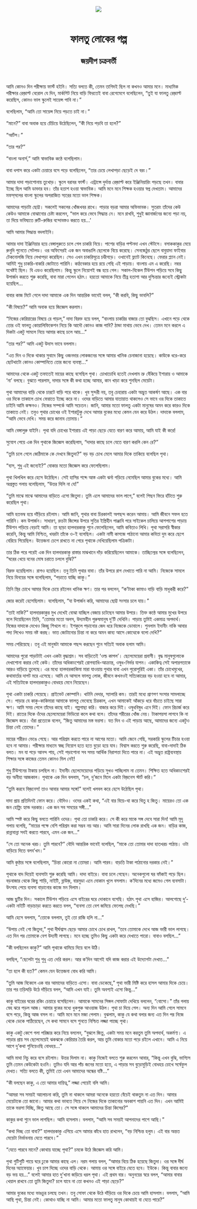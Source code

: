 <div align=center> <img src="../../metadata/images/rabibasariya/ফালতু-লোকের-গল্প-জয়দীপ-চক্রবর্তী.jpg" align="center"></div><br><h1 align=center>ফালতু লোকের গল্প</h1>
<h2 align=center>জয়দীপ চক্রবর্তী</h2><br>

আমি কোনও দিন পরীক্ষায় ফার্স্ট হইনি। সত্যি বলতে কী, তেমন তাগিদই ছিল না কখনও আমার মনে। মাধ্যমিক পরীক্ষার রেজ়াল্ট বেরোল যে দিন, মার্কশিট নিয়ে বাড়ি ফিরতেই বাবা রেগেমেগে বলেছিলেন, “তুই যা ফালতু রেজ়াল্ট করেছিস, কোনও ভাল স্কুলেই সায়েন্স পাবি না।”

বলেছিলাম, “আমি তো সায়েন্স নিয়ে পড়তে চাই না।”

“মানে?” বাবা অবাক হয়ে চেঁচিয়ে উঠেছিলেন, “কী নিয়ে পড়বি তা হলে?”

“আর্টস।”

“তার পর?”

“বাংলা অনার্স,” আমি স্বাভাবিক কণ্ঠে বলেছিলাম।

বাবা ধপাস করে একটা চেয়ারে বসে পড়ে বলেছিলেন, “তার চেয়ে লেখাপড়া ছেড়েই দে বরং।”

আমার দাদা পড়াশোনায় তুখোড়। স্কুলে বরাবর ফার্স্ট। এন্ট্রান্সে দুর্দান্ত রেজ়াল্ট করে ইঞ্জিনিয়ারিং পড়ছে তখন। বাবার ইচ্ছে ছিল আমি ডাক্তার হব। তাঁর হতাশ হওয়া স্বাভাবিক। আমি মনে মনে শিক্ষক হওয়ার স্বপ্ন দেখতাম। আমাদের মফস্‌সলের বাংলা স্কুলের অপরাজিত স্যরের মতো ভাল শিক্ষক।

আমাদের পাড়াটা ছোট্ট। সকলেই সকলের খোঁজখবর রাখে। পাড়ার বড়রা আমার অভিভাবক। সুতরাং তাঁদের কেউ কেউও আমাকে বোঝানোর চেষ্টা করলেন, “ভাল করে ভেবে সিদ্ধান্ত নে। মনে রাখবি, শুধুই জ্ঞানার্জনের জন্যে পড়া নয়, তা দিয়ে ভবিষ্যতে রুটি-রুজির বন্দোবস্তও করতে হয়...’

আমি আমার সিদ্ধান্ত বদলাইনি।



আমার দাদা ইঞ্জিনিয়ার হয়ে বেঙ্গালুরুতে চলে গেল চাকরি নিয়ে। পাশের বাড়ির পল্টনদা এখন স্টেটসে। বসাককাকুর মেয়ে রুনুদি পুনেতে সেটলড। ওর অফিসেরই এক জন অবাঙালি ছেলেকে বিয়ে করেছে। সেনজেঠুর ছেলে বাবুয়াদা ফাইবার টেকনোলজি নিয়ে লেখাপড়া করেছিল। সেও এখন চাকরিসূত্রে চণ্ডীগড়ে। ওখানেই ফ্ল্যাট কিনেছে। ফেরার প্ল্যান নেই। আমিই শুধু চাকরি-বাকরি জোটাতে পারিনি। কাঠবেকার হয়ে রয়ে গেছি এই পাড়ায়। বাংলায় এম এ করেছি। নম্বর যথেষ্টই ছিল। বি এডও করেছিলাম। কিন্তু স্কুলে নিয়োগই বন্ধ হয়ে গেল। সকাল-বিকেল টিউশন পড়িয়ে সবে কিছু উপার্জন করতে শুরু করেছি, বাবা মারা গেলেন হঠাৎ। হয়তো আমাকে নিয়ে তীব্র হতাশা আর দুশ্চিন্তার জন্যেই স্ট্রোকটা হয়েছিল...

বাবার কাজ মিটে গেলে দাদা আমাকে এক দিন আন্তরিক ভাবেই বলল, “কী করবি, কিছু ভাবলি?”

“কী বিষয়ে?” আমি অবাক হয়ে জিজ্ঞেস করলাম।

“নিজের কেরিয়ারের বিষয়ে রে গাড়ল,” দাদা বিরক্ত হয়ে বলল, “বাংলায় চাকরির বাজার তো বুঝছিস। এখানে পড়ে থেকে তোর ওই ফালতু কোয়ালিফিকেশন নিয়ে কি আদৌ কোনও কাজ পাবি? ঠান্ডা মাথায় ভেবে দেখ। তেমন মনে করলে এ দিকটা একটু সামলে নিয়ে আমার কাছে চলে আয়...”

“তার পর?” আমি একটু উদাস ভাবে বললাম।

“এত দিন ও দিকে থাকার সুবাদে কিছু ওজনদার লোকজনের সঙ্গে আমার খানিক চেনাজানা হয়েছে। কাউকে ধরে-করে ছোটখাটো কোনও কোম্পানিতে তোর জন্যে ব্যবস্থা...”

আমাদের থেকে একটু তফাতেই মায়ের কাছে বসেছিল পৃথা। চোখাচোখি হতেই দেখলাম ভ্রু বেঁকিয়ে ইশারায় ও আমাকে ‘না’ বলছে। বুঝতে পারলাম, দাদার সঙ্গে কী কথা হচ্ছে আমার, কান খাড়া করে শুনছিল মেয়েটা।

পৃথা আমাদের বাড়ি থেকে চারটে বাড়ি পরে থাকে। খুব সুন্দরী নয়, তবু চেহারায় একটা অদ্ভুত আকর্ষণ আছে। এক বার ওর দিকে তাকালে চোখ ফেরাতে ইচ্ছে করে না। ওদের বাড়িতে আমার যাতায়াত থাকলেও সে ভাবে ওর দিকে তাকাতে চাইনি আমি কক্ষনও। নিজের সম্পর্কে আমি সচেতন। জানি, আমার মতো ফালতু একটা মানুষের অমন করে কারও দিকে তাকাতে নেই। তবুও পৃথার চোখের ওই ইশারাটুকু দেখে আমার বুকের মধ্যে কেমন যেন করে উঠল। দাদাকে বললাম, “আমি ভেবে দেখি। সময় করে জানাব তোমায়।”

আমি বেঙ্গালুরু যাইনি। পৃথা যদি চোখের ইশারায় এই পাড়া ছেড়ে যেতে বারণ করে আমায়, আমি যাই কী করে!

সুযোগ পেয়ে এক দিন পৃথাকে জিজ্ঞেস করেছিলাম, “দাদার কাছে চলে যেতে বারণ করলি কেন রে?”

“তুমি চলে গেলে জেঠিমাকে কে দেখবে জিতুদা?” বড় বড় চোখ মেলে আমার দিকে তাকিয়ে বলেছিল পৃথা।

“ব্যস, শুধু এই জন্যেই?” বোকার মতো জিজ্ঞেস করে ফেলেছিলাম।

পৃথা খিলখিল করে হেসে উঠেছিল। সেই হাসির শব্দে আস্ত একটা ঝর্না গড়িয়ে নেমেছিল আমার বুকের মধ্যে। আমি অপ্রস্তুত গলায় বলেছিলাম, “উত্তর দিলি না যে!”

“তুমি মাঝে মাঝে আমাদের বাড়িতে এসো জিতুদা। তুমি এলে আমাদের ভাল লাগে,” বলেই পিছন ফিরে হাঁটতে শুরু করেছিল পৃথা।

আমি হতভম্ব হয়ে দাঁড়িয়ে রইলাম। আমি জানি, পৃথার বাবা চিরকালই অপছন্দ করেন আমায়। আমি জীবনে সফল হতে পারিনি। কম উপার্জন। সাধারণ, রংচটা জিন্সের উপরে সুতির ইস্ত্রিহীন পাঞ্জাবি পরে সাইকেল চালিয়ে আশপাশের পাড়ায় টিউশন পড়িয়ে বেড়াই আমি। তা ছাড়া হালদারকাকু শুনে ফেলেছিলেন, আমি কবিতাও লিখি। পৃথা সরাসরি স্বীকার করেনি, কিন্তু আমি নিশ্চিত, খবরটা তাঁকে ও-ই বলেছিল। একটা নামী কাগজে পাঠানো আমার কবিতা দুম করে ছেপে বেরিয়ে গিয়েছিল। উত্তেজনা চেপে রাখতে না পেরে পৃথাকে দেখিয়েছিলাম পত্রিকাটা।

তার ঠিক পরে পরেই এক দিন হালদারকাকু রাস্তার মাঝখানে দাঁড় করিয়েছিলেন আমাকে। তাচ্ছিল্যের সঙ্গে বলেছিলেন, “ঘরের খেয়ে বনের মোষ চরাতে চললে বুঝি?”

বিরক্ত হয়েছিলাম। রাগও হয়েছিল। তবু তিনি পৃথার বাবা। তাঁর উপরে রাগ দেখাতে পারি না আমি। নিজেকে সামলে নিয়ে বিনয়ের সঙ্গে বলেছিলাম, “পড়াতে যাচ্ছি কাকু।”

তিনি স্থির চোখে আমার দিকে চেয়ে রইলেন খানিক ক্ষণ। তার পর বললেন, “ক’টাকা কামাও বাড়ি বাড়ি মাধুকরী করে?”

জোর করেই হেসেছিলাম। বলেছিলাম, “যা উপার্জন করি, আমাদের ছোট্ট সংসার চলে যায়।”

“তাই নাকি?” হালদারকাকুর মুখ দেখেই বোঝা যাচ্ছিল বেজায় চটেছেন আমার উপরে। তিক্ত কণ্ঠে আমার মুখের উপরে বলে দিয়েছিলেন তিনি, “তোমার মতো অলস, উদ্যমহীন পুরুষমানুষ দু’টি দেখিনি। পাড়ায় তুমিই একমাত্র অপদার্থ। নিজের দাদাকে দেখেও কিচ্ছু শিখলে না। ইশকুলে পড়ানোর জেদ ধরে নিজেকে ডোবালে। শুনলাম ইদানীং নাকি আবার পদ্য লিখেও সময় নষ্ট করছ। ভাত জোটানোর চিন্তা না করে অমন কাব্য আসে কোত্থেকে বলো দেখি?”

সময় পেরিয়েছে। তবু এই মানুষটা আমাকে পছন্দ করছেন শুনে সত্যিই অবাক হলাম আমি।

আমাদের পুরো পাড়াটাই এখন একটা বৃদ্ধাশ্রম। সব বাড়িতেই ‘ওল্ড কাপল’। ছেলেমেয়েরা প্রবাসী। বৃদ্ধ মানুষগুলোকে দেখাশোনা করার নেই কেউ। তাঁদের অধিকাংশেরই রোগব্যাধি-আক্রান্ত, ওষুধ-নির্ভর যাপন। একাকিত্ব সেই অপারগতাকে আরও বাড়িয়ে তুলেছে। এর মধ্যে হালদারকাকিমা মারা যাওয়ায় পৃথার বাবা এখন পুরোপুরিই একা। তাঁর চোখেমুখের, কথাবার্তার দাপট মরে এসেছে। আমি যে আসলে ফালতু লোক, জীবনে কখনওই সত্যিকারের বড় হওয়া হবে না আমার, এই সত্যিটাকে হালদারকাকুও বোধহয় মেনে নিয়েছেন।



পৃথা একটা চাকরি পেয়েছে। প্রাইভেট কোম্পানি। খাটনি দেদার, স্যালারি কম। তারই মধ্যে প্রাণপণ সংসার সামলাচ্ছে সে। পাড়ার যে কাকু-কাকিমারা আমাকে ফালতু ভেবেছে চিরকাল, এখন আমাকেই আঁকড়ে ধরে বাঁচতে চাইছে সারা ক্ষণ। আমি সময় পেলে তাঁদের কাছে যাই। গল্পগাছা করি। বাজার করে দিই। ওষুধবিষুধ এনে দিই। ফোন রিচার্জ করে দিই। রাতের দিকে ওঁদের ছেলেমেয়েরা ভিডিয়ো কলে কথা বলে। তাঁদের শরীরের খোঁজ নেয়। টাকাপয়সা লাগবে কি না জিজ্ঞেস করে। ওঁরা প্রত্যেকে বলেন, “জিতু আমাদের মস্ত ভরসা। যত দিন ও এই পাড়ায় আছে, আমাদের জন্যে একটুও চিন্তা নেই তোদের।”

মায়ের শরীরও ভেঙে গেছে। আর পরিশ্রম করতে পারে না আগের মতো। আমি জেনে গেছি, সরকারি স্কুলের টিচার হওয়া হবে না আমার। পরীক্ষার মাধ্যমে স্বচ্ছ নিয়োগ হতে হতে বুড়ো হয়ে যাব। বিশ্বাস করতে শুরু করেছি, বাবা-দাদাই ঠিক বলত। মন যা পড়ে আনন্দ পায়, সেই পড়াশোনা সব সময় আর্থিক নিরাপত্তা দিতে পারে না। এই অদ্ভুত রাষ্ট্রব্যবস্থায় শিক্ষার সঙ্গে কাজের তেমন কোনও মিল নেই!

শুধু টিউশনের টাকায় চলছিল না। ইদানীং ছেলেমেয়েদের পড়িয়ে সুখও পাচ্ছিলাম না তেমন। শিক্ষিত হতে অধিকাংশেরই বড় অনীহা আজকাল। পৃথাকে এক দিন বললাম, “চল, দু’জনে মিলে একটা বিজ়নেস স্টার্ট করি।”

“তুমি করবে বিজ়নেস! তাও আবার আমার সঙ্গে!” বলেই খলবল করে হেসে উঠেছিল পৃথা।

দাদা প্রায় প্রতিদিনই ফোন করে। বৌদিও। ওদের একই কথা, “এই বার বিয়ে-থা করে থিতু হ জিতু। মায়েরও তো এক জন হেল্পিং হ্যান্ড দরকার। এক জন সব সময়ের সঙ্গী...”

আমি স্পষ্ট করে কিছু বলতে পারিনি ওদের। পৃথা তো চাকরি করে। সে কী করে মাকে সঙ্গ দেবে সারা দিন! আমি মৃদু গলায় বলেছি, “মায়ের পক্ষে বেশি পরিশ্রম করা সম্ভব নয় আর। আমি সারা দিনের লোক রাখছি এক জন। বাড়ির কাজ, রান্নাবান্না সবই করতে পারবে, এমন এক জন...”

“সে তো অনেক খরচ। তুমি পারবে?” বৌদি আন্তরিক ভাবেই বলেছিল, “মাকে তো তোমার দাদা হাতখরচ পাঠায়। ওটা বাড়িয়ে দিতে বলব’খন।”

আমি কুণ্ঠার সঙ্গে বলেছিলাম, “চিন্তা কোরো না তোমরা। আমি পারব। বাড়তি টাকা পাঠানোর দরকার নেই।”

পৃথাকে বাদ দিয়েই ব্যবসাটা শুরু করেছি আমি। দাদা বাইরে। বাবা চলে গেছেন। অনেকগুলো ঘর ফাঁকাই পড়ে ছিল। বড়বাজার থেকে কিছু শাড়ি, নাইটি, ব্লাউজ়, বারমুডা এনে দোকান খুলে বসলাম। ক’দিনের মধ্যে জমেও গেল ব্যবসাটা। উৎসাহ পেয়ে ব্যবসা বাড়ানোর কাজে মন দিলাম।



আজ ছুটির দিন। সকালে টিউশন পড়িয়ে এসে বাইরের ঘরে দোকানে বসেছি। হঠাৎ পৃথা এসে হাজির। আলগোছে দু’-একটা নাইটি নাড়াচাড়া করতে করতে বলল, “ব্যবসা তো বেশ জমিয়ে ফেলেছ দেখছি।”

আমি হেসে বললাম, “তোকে বললাম, তুই তো রাজি হলি না...”

“উপায় নেই গো জিতুদা,” পৃথা দীর্ঘশ্বাস ছেড়ে আমার চোখে চোখ রাখল, “তবে তোমাকে দেখে আজ ভারী ভাল লাগছে। এত দিন পর তোমাকে বেশ উদ্যমী লাগছে। মনে হচ্ছে তুমিও কিছু একটা করে দেখাতে পারো। বাবাও বলছিল...”

“কী বলছিলেন কাকু?” আমি পৃথাকে থামিয়ে দিয়ে বলে উঠি।

বলছিল, “ছেলেটা শুধু শুধু এত দেরি করল। আর ক’দিন আগেই যদি কাজ করার এই উদ্যোগটা দেখাত...”

“তা হলে কী হত?” কেমন যেন উত্তেজনা বোধ করি আমি।

“তুমি আজ বিকেলে এক বার আমাদের বাড়িতে এসো। বাবা ডেকেছে,” পৃথা ভারী মিষ্টি করে হাসল আমার দিকে চেয়ে। তার পর তড়িঘড়ি উঠে দাঁড়িয়ে বলল, “আমি এখন যাই। তুমি অবশ্যই এসো কিন্তু...”



কাকু বাইরের ঘরের রকিং চেয়ারে বসেছিলেন। আমাকে সামনের সিঙ্গল সোফাটা দেখিয়ে বললেন, “বোসো।” তাঁর গলায় স্নেহ ঝরে পড়ল আজ। আমার বুকের মধ্যে ধুকপুক আওয়াজ উঠল। পৃথা চা দিয়ে গেল। অন্য দিন আমি গেলে সামনে বসে পড়ে, কিন্তু আজ বসল না। আমি মনে মনে মজা পেলাম। বুঝলাম, কাকু যে কথা বলার জন্য এত দিন পর নিজে থেকে ডেকে পাঠিয়েছেন, সে কথা সামনে বসে শুনতে নিশ্চিত লজ্জা পাচ্ছে পৃথা।

কাকু একটু কেশে গলা পরিষ্কার করে নিয়ে বললেন, “বুঝলে জিতু, একটা সময় মনে করতুম তুমি অপদার্থ, অকর্মণ্য। এ পাড়ার প্রায় সব ছেলেমেয়েই ঝকঝকে কেরিয়ার তৈরি করল, আর তুমি বোকার মতো পড়ে রইলে এখানে। আমি এ নিয়ে আগে দু’কথা শুনিয়েওছি বোধহয়...”

আমি মাথা নিচু করে বসে রইলাম। উত্তর দিলাম না। কাকু নিজেই বলতে শুরু করলেন আবার, “কিন্তু এখন বুঝি, ভাগ্যিস তুমি তেমন কেউকেটা হওনি। তুমিও যদি আর পাঁচ জনের মতো হতে, এ পাড়ার সব বুড়োবুড়িই বোধহয় চোখে সর্ষেফুল দেখত। সত্যি বলতে কী, তুমিই তো এখন আমাদের অন্ধের যষ্টি...”

“কী বলছেন কাকু, এ তো আমার দায়িত্ব,” লজ্জা পেয়েই বলি আমি।

“আমরা সব সময়ই আলোচনা করি, তুমি না থাকলে আমরা অনেকে হয়তো বেঁচেই থাকতুম না এত দিন। আমার মেয়েটাকে তো জানো। আমার কথা ভাবতে গিয়ে সে নিজের দিকে তাকানোর অবকাশ পায়নি এত দিন। এখন আমিই তাকে ভরসা দিচ্ছি, জিতু আছে তো। সে সঙ্গে থাকলে আমাদের চিন্তা কিসের?”

কাকুর কথা শুনে ভাল লাগছিল। আমি হাসলাম। বললাম, “আমি সব সময়ই আপনাদের পাশে আছি।”

“কথা দিচ্ছ তো বাবা?” হালদারকাকু এগিয়ে এসে আমার কাঁধে হাত রাখলেন, “বড় নিশ্চিন্ত হলুম। এই বার অন্তত মেয়েটা নির্ভাবনায় যেতে পারবে।”

“যেতে পারবে মানে? কোথায় যাচ্ছে পৃথা?” চমকে উঠে জিজ্ঞেস করি আমি।

পৃথা গুটিগুটি পায়ে ঘরে ঢুকে আমার কাছে এল। নরম গলায় বলল, “আমার বিয়ে ঠিক হয়েছে জিতুদা। ওর সঙ্গে দীর্ঘ দিনের অ্যাফেয়ার। খুব চাপ দিচ্ছে ওদের বাড়ি থেকে। আমায় ওর সঙ্গে বাইরে যেতে হবে। ইউকে। কিন্তু বাবার জন্যে বড় ভয় হয়...” বলেই আমার হাত দু’খানা জড়িয়ে ধরল পৃথা। এই প্রথম বার। অনুনয়ের স্বরে বলল, “আমার বাবার খেয়াল রাখবে তো তুমি জিতুদা? চলে যাবে না তো কখনও এই পাড়া ছেড়ে?”

আমার বুকের মধ্যে ভাঙচুর চলছে তখন। তবু সোফা থেকে উঠে দাঁড়িয়ে ওর দিকে চেয়ে আমি হাসলাম। বললাম, “আমি আছি পৃথা, চিন্তা নেই। কোথাও যাচ্ছি না আমি। আমার মতো ফালতু মানুষ কোথায়ই বা যেতে পারে?”

